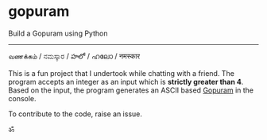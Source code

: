 # gopuram

Build a Gopuram using Python

---

வணக்கம் / ನಮಸ್ಕಾರ / హలో / ഹലോ / नमस्कार

This is a fun project that I undertook while chatting with a friend. The program accepts an integer as an input which is **strictly greater than 4**. Based on the input, the program generates an ASCII based [Gopuram](https://en.wikipedia.org/wiki/Gopuram) in the console.

To contribute to the code, raise an issue.

ॐ
